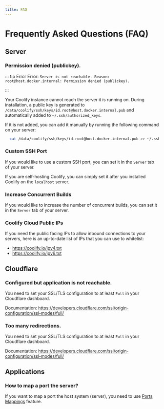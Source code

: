 ```yaml
---
title: FAQ
---
```


# Frequently Asked Questions (FAQ)

## Server

### Permission denied (publickey).
::: tip Error
Error: `Server is not reachable. Reason: root@host.docker.internal: Permission denied (publickey).`

:::

Your Coolify instance cannot reach the server it is running on. During installation, a public key is generated to `/data/coolify/ssh/keys/id.root@host.docker.internal.pub` and automatically added to `~/.ssh/authorized_keys`.

If it is not added, you can add it manually by running the following command on your server:

```bash
  cat /data/coolify/ssh/keys/id.root@host.docker.internal.pub >> ~/.ssh/authorized_keys
```

### Custom SSH Port
  If you would like to use a custom SSH port, you can set it in the `Server` tab of your server.

If you are self-hosting Coolify, you can simply set it after you installed Coolify on the `localhost` server.

### Increase Concurrent Builds
If you would like to increase the number of concurrent builds, you can set it in the `Server` tab of your server.

### Coolify Cloud Public IPs
If you need the public facing IPs to allow inbound connections to your servers, here is an up-to-date list of IPs that you can use to whitelist:

- https://coolify.io/ipv4.txt
- https://coolify.io/ipv6.txt

## Cloudflare

### Configured but application is not reachable.
You need to set your SSL/TLS configuration to at least `Full` in your Cloudflare dashboard.

Documentation: https://developers.cloudflare.com/ssl/origin-configuration/ssl-modes/full/

### Too many redirections.
You need to set your SSL/TLS configuration to at least `Full` in your Cloudflare dashboard.

Documentation: https://developers.cloudflare.com/ssl/origin-configuration/ssl-modes/full/


## Applications

### How to map a port the server?
If you want to map a port the host system (server), you need to use [Ports Mappings](/docs/applications#port-mappings) feature.
